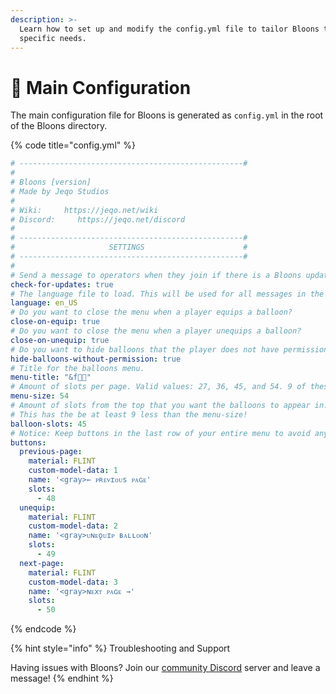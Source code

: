 ```yaml
---
description: >-
  Learn how to set up and modify the config.yml file to tailor Bloons to your
  specific needs.
---
```


# 📜 Main Configuration

The main configuration file for Bloons is generated as `config.yml` in the root of the Bloons directory.

{% code title="config.yml" %}
```yaml
# --------------------------------------------------#
#
# Bloons [version]
# Made by Jeqo Studios
#
# Wiki:     https://jeqo.net/wiki
# Discord:     https://jeqo.net/discord
#
# --------------------------------------------------#
#                     SETTINGS                      #
# --------------------------------------------------#
#
# Send a message to operators when they join if there is a Bloons update.
check-for-updates: true
# The language file to load. This will be used for all messages in the plugin.
language: en_US
# Do you want to close the menu when a player equips a balloon?
close-on-equip: true
# Do you want to close the menu when a player unequips a balloon?
close-on-unequip: true
# Do you want to hide balloons that the player does not have permission for?
hide-balloons-without-permission: true
# Title for the balloons menu.
menu-title: "&f"
# Amount of slots per page. Valid values: 27, 36, 45, and 54. 9 of these slots will be used for the menu buttons.
menu-size: 54
# Amount of slots from the top that you want the balloons to appear in. Valid values: 9, 18, 27, 36, and 45.
# This has the be at least 9 less than the menu-size!
balloon-slots: 45
# Notice: Keep buttons in the last row of your entire menu to avoid any bugs!
buttons:
  previous-page:
    material: FLINT
    custom-model-data: 1
    name: '<gray>← ᴘʀᴇᴠɪᴏᴜs ᴘᴀɢᴇ'
    slots:
      - 48
  unequip:
    material: FLINT
    custom-model-data: 2
    name: '<gray>ᴜɴᴇǫᴜɪᴘ ʙᴀʟʟᴏᴏɴ'
    slots:
      - 49
  next-page:
    material: FLINT
    custom-model-data: 3
    name: '<gray>ɴᴇxᴛ ᴘᴀɢᴇ →'
    slots:
      - 50
```
{% endcode %}

{% hint style="info" %}
Troubleshooting and Support

Having issues with Bloons? Join our [community Discord](https://jeqo.net/discord) server and leave a message!
{% endhint %}
